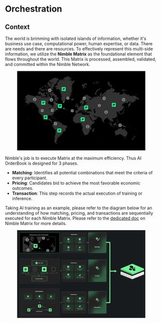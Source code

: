 # Orchestration

## Context

The world is brimming with isolated islands of information, whether it's business use case, computational power, human expertise, or data. There are needs and there are resources. To effectively represent this multi-side information, we utilize the **Nimble Matrix** as the foundational element that flows throughout the world. This Matrix is processed, assembled, validated, and committed within the Nimble Network.

<figure><img src="../../.gitbook/assets/Frame.png" alt=""><figcaption></figcaption></figure>

Nimble's job is to execute Matrix at the maximum efficiency. Thus AI OrderBook is designed for 3 phases.

* **Matching**: Identifies all potential combinations that meet the criteria of every participant.
* **Pricing**: Candidates bid to achieve the most favorable economic outcomes.
* **Transaction**: This step records the actual execution of training or inference.

Taking AI training as an example, please refer to the diagram below for an understanding of how matching, pricing, and transactions are sequentially executed for each Nimble Matrix. Please refer to the [dedicated doc](https://docs.nimble.technology/nimble-doc/nimble-architecture/nimble-matrix) on Nimble Matrix for more details.

<figure><img src="../../.gitbook/assets/Screenshot 2024-05-01 at 11.37.50 PM.png" alt=""><figcaption></figcaption></figure>

